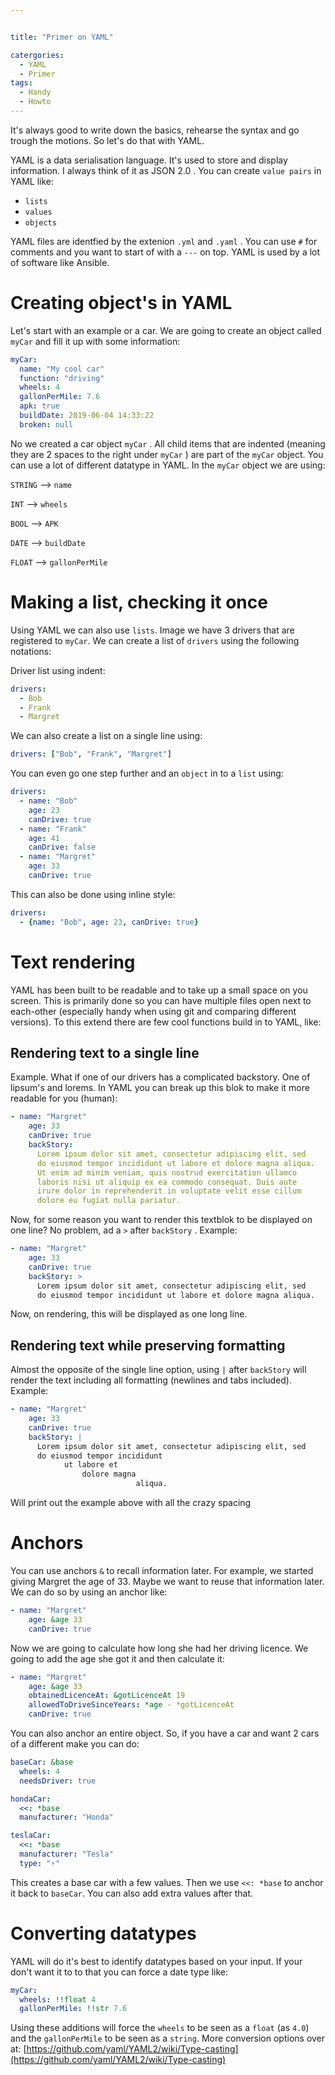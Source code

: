 ```yaml
---


title: "Primer on YAML"

catergories:
  - YAML
  - Primer
tags:
  - Handy
  - Howto
---
```


It's always good to write down the basics, rehearse the syntax and go trough the motions. So let's do that with YAML.

YAML is a data serialisation language. It's used to store and display information. I always think of it as JSON 2.0 . You can create `value pairs` in YAML like:

- `lists`
- `values`
- `objects`

YAML files are identfied by the extenion `.yml` and `.yaml` . You can use `#` for comments and you want to start of with a `---` on top. YAML is used by a lot of software like Ansible.

# Creating object's in YAML

Let's start with an example or a car. We are going to create an object called `myCar` and fill it up with some information:

```yaml
myCar:
  name: "My cool car"
  function: "driving"
  wheels: 4
  gallonPerMile: 7.6
  apk: true
  buildDate: 2019-06-04 14:33:22
  broken: null
```

No we created a car object `myCar` . All child items that are indented (meaning they are 2 spaces to the right under `myCar` ) are part of the `myCar` object. You can use a lot of different datatype in YAML. In the `myCar` object we are using:

`STRING` —> `name`

`INT` —> `wheels`

`BOOL` —> `APK`

`DATE` —> `buildDate`

`FLOAT` —> `gallonPerMile`

# Making a list, checking it once

Using YAML we can also use `lists`. Image we have 3 drivers that are registered to `myCar`. We can create a list of `drivers` using the following notations:

Driver list using indent:

```yaml
drivers:
  - Bob
  - Frank
  - Margret
```

We can also create a list on a single line using:

```yaml
drivers: ["Bob", "Frank", "Margret"]
```

You can even go one step further and an `object` in to a `list` using:

```yaml
drivers:
  - name: "Bob"
    age: 23
    canDrive: true
  - name: "Frank"
    age: 41
    canDrive: false
  - name: "Margret"
    age: 33
    canDrive: true
```

This can also be done using inline style:

```yaml
drivers:
  - {name: "Bob", age: 23, canDrive: true}
```

# Text rendering

YAML has been built to be readable and to take up a small space on you screen. This is primarily done so you can have multiple files open next to each-other (especially handy when using git and comparing different versions). To this extend there are few cool functions build in to YAML, like:

## Rendering text to a single line

Example. What if one of our drivers has a complicated backstory. One of lipsum's and lorems. In YAML you can break up this blok to make it more readable for you (human):
```yaml
- name: "Margret"
    age: 33
    canDrive: true
    backStory:
      Lorem ipsum dolor sit amet, consectetur adipiscing elit, sed 
      do eiusmod tempor incididunt ut labore et dolore magna aliqua. 
      Ut enim ad minim veniam, quis nostrud exercitation ullamco 
      laboris nisi ut aliquip ex ea commodo consequat. Duis aute 
      irure dolor in reprehenderit in voluptate velit esse cillum 
      dolore eu fugiat nulla pariatur.
```

Now, for some reason you want to render this textblok to be displayed on one line? No problem, ad a `>` after `backStory` . Example:

```yaml
- name: "Margret"
    age: 33
    canDrive: true
    backStory: >
      Lorem ipsum dolor sit amet, consectetur adipiscing elit, sed 
      do eiusmod tempor incididunt ut labore et dolore magna aliqua.
```

Now, on rendering, this will be displayed as one long line.

## Rendering text while preserving formatting

Almost the opposite of the single line option, using `|` after `backStory` will render the text including all formatting (newlines and tabs included). Example:
```yaml
- name: "Margret"
    age: 33
    canDrive: true
    backStory: |
      Lorem ipsum dolor sit amet, consectetur adipiscing elit, sed 
      do eiusmod tempor incididunt
            ut labore et 
                dolore magna 
                            aliqua. 
```

Will print out the example above with all the crazy spacing

# Anchors

You can use anchors `&` to recall information later. For example, we started giving Margret the age of 33. Maybe we want to reuse that information later. We can do so by using an anchor like:

```yaml
- name: "Margret"
    age: &age 33
    canDrive: true
```

Now we are going to calculate how long she had her driving licence. We going to add the age she got it and then calculate it:

```yaml
- name: "Margret"
    age: &age 33
    obtainedLicenceAt: &gotLicenceAt 19
    allowedToDriveSinceYears: *age - *gotLicenceAt
    canDrive: true
```

You can also anchor an entire object. So, if you have a car and want 2 cars of a different make you can do:
```yaml
baseCar: &base
  wheels: 4
  needsDriver: true

hondaCar:
  <<: *base
  manufacturer: "Honda"

teslaCar:
  <<: *base
  manufacturer: "Tesla"
  type: "⚡️"
```

This creates a base car with a few values. Then we use `<<: *base` to anchor it back to `baseCar`. You can also add extra values after that.

# Converting datatypes

YAML will do it's best to identify datatypes based on your input. If your don't want it to to that you can force a date type like:

```yaml
myCar:
  wheels: !!float 4
  gallonPerMile: !!str 7.6
```

Using these additions will force the `wheels` to be seen as a `float` (as `4.0`) and the `gallonPerMile` to be seen as a `string`. More conversion options over at: [https://github.com/yaml/YAML2/wiki/Type-casting](https://github.com/yaml/YAML2/wiki/Type-casting)